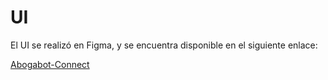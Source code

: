 # UI

El UI se realizó en Figma, y se encuentra disponible en el siguiente enlace: 

[Abogabot-Connect](https://www.figma.com/file/AvM9XFVbYBfUrp4ZvtmZ2S/Abogabot_Connect?node-id=0%3A1)